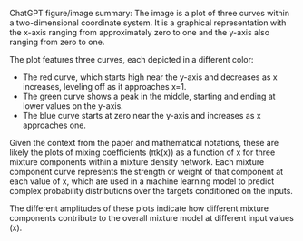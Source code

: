 ChatGPT figure/image summary: The image is a plot of three curves within a two-dimensional coordinate system. It is a graphical representation with the x-axis ranging from approximately zero to one and the y-axis also ranging from zero to one.

The plot features three curves, each depicted in a different color:

- The red curve, which starts high near the y-axis and decreases as x increases, leveling off as it approaches x=1.
- The green curve shows a peak in the middle, starting and ending at lower values on the y-axis.
- The blue curve starts at zero near the y-axis and increases as x approaches one.

Given the context from the paper and mathematical notations, these are likely the plots of mixing coefficients (πk(x)) as a function of x for three mixture components within a mixture density network. Each mixture component curve represents the strength or weight of that component at each value of x, which are used in a machine learning model to predict complex probability distributions over the targets conditioned on the inputs. 

The different amplitudes of these plots indicate how different mixture components contribute to the overall mixture model at different input values (x).